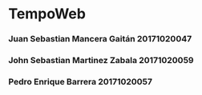 # TempoWeb
### Juan Sebastian Mancera Gaitán 20171020047
### John Sebastian Martinez Zabala 20171020059
### Pedro Enrique Barrera 20171020057

